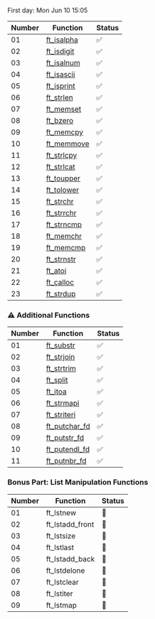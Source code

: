 First day: Mon Jun 10 15:05

| Number | Function    | Status  |
|--------|-------------|---------|
| 01     | [ft_isalpha](ft_isalpha.md)  | ✅       |
| 02     | [ft_isdigit](ft_isdigit.md)  | ✅       |
| 03     | [ft_isalnum](ft_isalnum.md)  | ✅       |
| 04     | [ft_isascii](ft_isascii.md)  | ✅       |
| 05     | [ft_isprint](ft_isprint.md)  | ✅       |
| 06     | [ft_strlen](ft_strlen.md)   | ✅       |
| 07     | [ft_memset](ft_memset.md)   | ✅       |
| 08     | [ft_bzero](ft_bzero.md)    | ✅       |
| 09     | [ft_memcpy](ft_memcpy.md)   | ✅       |
| 10     | [ft_memmove](ft_memmove.md)  | ✅       |
| 11     | [ft_strlcpy](ft_strlcpy.md)  | ✅       |
| 12     | [ft_strlcat](ft_strlcat.md)  | ✅       |
| 13     | [ft_toupper](ft_toupper.md)  | ✅       |
| 14     | [ft_tolower](ft_tolower.md)  | ✅       |
| 15     | [ft_strchr](ft_strchr.md)   | ✅       |
| 16     | [ft_strrchr](ft_strrchr.md)  | ✅       |
| 17     | [ft_strncmp](ft_strncmp.md)  | ✅       |
| 18     | [ft_memchr](ft_memchr.md)   | ✅       |
| 19     | [ft_memcmp](ft_memcmp.md)   | ✅       |
| 20     | [ft_strnstr](ft_strnstr.md)  | ✅       |
| 21     | [ft_atoi](ft_atoi.md)     | ✅       |
| 22     | [ft_calloc](ft_calloc.md)   | ✅       |
| 23     | [ft_strdup](ft_strdup.md)   | ✅       |

### ⚠️ Additional Functions 

| Number | Function       | Status  |
|--------|----------------|---------|
| 01     | [ft_substr](ft_substr.md)      | ✅       |
| 02     | [ft_strjoin](ft_strjoin.md)     | ✅       |
| 03     | [ft_strtrim](ft_strtrim.md)     | ✅       |
| 04     | [ft_split](ft_split.md)       | ✅       |
| 05     | [ft_itoa](ft_itoa.md)        | ✅       |
| 06     | [ft_strmapi](ft_strmapi.md)     | ✅       |
| 07     | [ft_striteri](ft_striteri.md)    | ✅       |
| 08     | [ft_putchar_fd](ft_putchar_fd.md)  | ✅       |
| 09     | [ft_putstr_fd](ft_putstr_fd.md)   | ✅       |
| 10     | [ft_putendl_fd](ft_putendl_fd.md)  | ✅       |
| 11     | [ft_putnbr_fd](ft_putnbr_fd.md)   | ✅       |

### Bonus Part: List Manipulation Functions

| Number | Function         | Status  |
|--------|------------------|---------|
| 01     | ft_lstnew        | 🚧       |
| 02     | ft_lstadd_front  | 🚧       |
| 03     | ft_lstsize       | 🚧       |
| 04     | ft_lstlast       | 🚧       |
| 05     | ft_lstadd_back   | 🚧       |
| 06     | ft_lstdelone     | 🚧       |
| 07     | ft_lstclear      | 🚧       |
| 08     | ft_lstiter       | 🚧       |
| 09     | ft_lstmap        | 🚧       |


